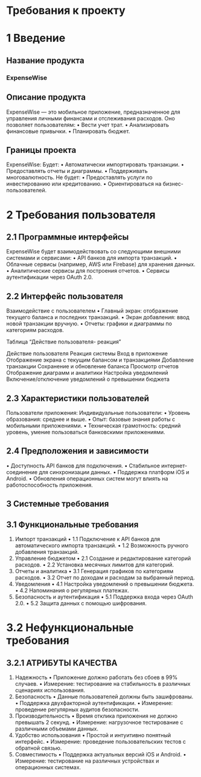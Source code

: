 # Требования к проекту
# 1 Введение
## Название продукта
### ExpenseWise
## Описание продукта
ExpenseWise — это мобильное приложение, предназначенное для управления личными финансами и отслеживания расходов. Оно позволяет пользователям:
•	Вести учет трат.
•	Анализировать финансовые привычки.
•	Планировать бюджет.
## Границы проекта
ExpenseWise:
Будет:
•	Автоматически импортировать транзакции.
•	Предоставлять отчеты и диаграммы.
•	Поддерживать многовалютность.
Не будет:
•	Предоставлять услуги по инвестированию или кредитованию.
•	Ориентироваться на бизнес-пользователей.

# 2 Требования пользователя
## 2.1 Программные интерфейсы
ExpenseWise будет взаимодействовать со следующими внешними системами и сервисами:
•	API банков для импорта транзакций.
•	Облачные сервисы (например, AWS или Firebase) для хранения данных.
•	Аналитические сервисы для построения отчетов.
•	Сервисы аутентификации через OAuth 2.0.
## 2.2 Интерфейс пользователя
Взаимодействие с пользователем
•	Главный экран: отображение текущего баланса и последних транзакций.
•	Экран добавления: ввод новой транзакции вручную.
•	Отчеты: графики и диаграммы по категориям расходов.

Таблица “Действие пользователя- реакция”


Действие пользователя	Реакция системы
Вход в приложение	Отображение экрана с текущим балансом и транзакциями
Добавление транзакции	Сохранение и обновление баланса
Просмотр отчетов	Отображение диаграмм и аналитики
Настройка уведомлений	Включение/отключение уведомлений о превышении бюджета


## 2.3 Характеристики пользователей
Пользователи приложения:
Индивидуальные пользователи:
•	Уровень образования: среднее и выше.
•	Опыт: базовые знания работы с мобильными приложениями.
•	Техническая грамотность: средний уровень, умение пользоваться банковскими приложениями.
## 2.4 Предположения и зависимости
•	Доступность API банков для подключения.
•	Стабильное интернет-соединение для синхронизации данных.
•	Поддержка платформ iOS и Android.
•	Обновления операционных систем могут влиять на работоспособность приложения.
## 3 Системные требования
## 3.1 Функциональные требования
1.	Импорт транзакций
•	1.1 Подключение к API банков для автоматического импорта транзакций.
•	1.2 Возможность ручного добавления транзакций.
2.	Управление бюджетом
•	2.1 Создание и редактирование категорий расходов.
•	2.2 Установка месячных лимитов для категорий.
3.	Отчеты и аналитика
•	3.1 Генерация графиков по категориям расходов.
•	3.2 Отчет по доходам и расходам за выбранный период.
4.	Уведомления
•	4.1 Настройка уведомлений о превышении бюджета.
•	4.2 Напоминания о регулярных платежах.
5.	Безопасность и аутентификация
•	5.1 Поддержка входа через OAuth 2.0.
•	5.2 Защита данных с помощью шифрования.
# 3.2 Нефункциональные требования
## 3.2.1 АТРИБУТЫ КАЧЕСТВА
1.	Надежность
•	Приложение должно работать без сбоев в 99% случаев.
•	Измерение: тестирование на стабильность в различных сценариях использования.
2.	Безопасность
•	Данные пользователей должны быть зашифрованы.
•	Поддержка двухфакторной аутентификации.
•	Измерение: проведение регулярных аудитов безопасности.
3.	Производительность
•	Время отклика приложения не должно превышать 2 секунд.
•	Измерение: нагрузочное тестирование с различными объемами данных.
4.	Удобство использования
•	Простой и интуитивно понятный интерфейс.
•	Измерение: проведение пользовательских тестов с обратной связью.
5.	Совместимость
•	Поддержка актуальных версий iOS и Android.
•	Измерение: тестирование на различных устройствах и операционных системах.

